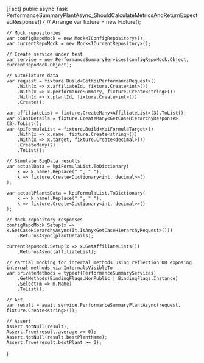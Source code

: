 [Fact]
public async Task PerformanceSummaryPlantAsync_ShouldCalculateMetricsAndReturnExpectedResponse()
{
    // Arrange
    var fixture = new Fixture();

    // Mock repositories
    var configRepoMock = new Mock<IConfigRepository>();
    var currentRepoMock = new Mock<ICurrentRepository>();

    // Create service under test
    var service = new PerformanceSummaryServices(configRepoMock.Object, currentRepoMock.Object);

    // AutoFixture data
    var request = fixture.Build<GetKpiPerformanceRequest>()
        .With(x => x.affiliateId, fixture.Create<int>())
        .With(x => x.performanceSummary, fixture.Create<string>())
        .With(x => x.plantId, fixture.Create<int>())
        .Create();

    var affiliateList = fixture.CreateMany<AffiliateList>(3).ToList();
    var plantDetails = fixture.CreateMany<GetCaseHierarchyResponse>(3).ToList();
    var kpiFormulaList = fixture.Build<KpiFormulaTarget>()
        .With(x => x.name, fixture.Create<string>())
        .With(x => x.target, fixture.Create<decimal>())
        .CreateMany(2)
        .ToList();

    // Simulate BigData results
    var actualData = kpiFormulaList.ToDictionary(
        k => k.name!.Replace(" ", "_"),
        k => fixture.Create<Dictionary<int, decimal>>()
    );

    var actualPlantsData = kpiFormulaList.ToDictionary(
        k => k.name!.Replace(" ", "_"),
        k => fixture.Create<Dictionary<int, decimal>>()
    );

    // Mock repository responses
    configRepoMock.Setup(x => x.GetCaseHierarchyAsync(It.IsAny<GetCaseHierarchyRequest>()))
        .ReturnsAsync(plantDetails);

    currentRepoMock.Setup(x => x.GetAffiliateLists())
        .ReturnsAsync(affiliateList);

    // Partial mocking for internal methods using reflection OR exposing internal methods via InternalsVisibleTo
    var privateMethods = typeof(PerformanceSummaryServices)
        .GetMethods(BindingFlags.NonPublic | BindingFlags.Instance)
        .Select(m => m.Name)
        .ToList();

    // Act
    var result = await service.PerformanceSummaryPlantAsync(request, fixture.Create<string>());

    // Assert
    Assert.NotNull(result);
    Assert.True(result.average >= 0);
    Assert.NotNull(result.bestPlantName);
    Assert.True(result.bestPlant >= 0);
}
